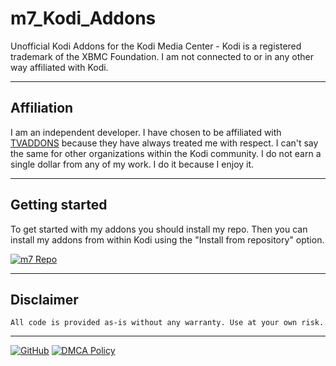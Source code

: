 # m7_Kodi_Addons

Unofficial Kodi Addons for the Kodi Media Center - Kodi is a registered trademark of the XBMC Foundation. I am not connected to or in any other way affiliated with Kodi.


---


## Affiliation

I am an independent developer. I have chosen to be affiliated with [TVADDONS](https://www.tvaddons.co/) because they have always treated me with respect. I can't say the same for other organizations within the Kodi community. I do not earn a single dollar from any of my work. I do it because I enjoy it.


---


## Getting started

To get started with my addons you should install my repo. Then you can install my addons from within Kodi using the "Install from repository" option.

[![m7 Repo](https://img.shields.io/badge/m7-Repo-blue.svg?style=for-the-badge)](https://github.com/mhancoc7/kodi-addons/tree/master/_repo/repository.mhancoc7.public)


---


## Disclaimer

```
All code is provided as-is without any warranty. Use at your own risk.
```
---

[![GitHub](https://img.shields.io/github/license/mhancoc7/kodi-addons.svg?style=for-the-badge)](https://github.com/mhancoc7/kodi-addons/blob/master/LICENSE.md)
[![DMCA Policy](https://img.shields.io/badge/DMCA-Policy-lightgrey.svg?style=for-the-badge)](https://github.com/mhancoc7/kodi-addons/blob/master/DMCA.md)
